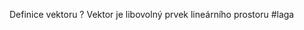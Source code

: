 Definice vektoru
?
Vektor je libovolný prvek lineárního prostoru
#laga
<!--SR:!2024-02-10,10,270-->
